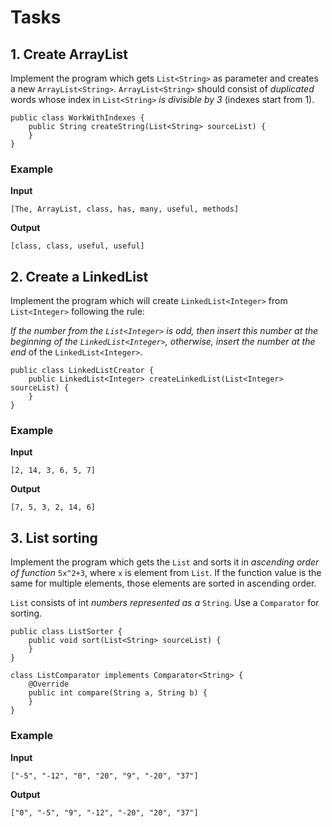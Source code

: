 # Tasks

## 1. Create ArrayList

Implement the program which gets `List<String>` as parameter and creates a new `ArrayList<String>`. `ArrayList<String>`
should consist of _duplicated_ words whose index in `List<String>` _is divisible by 3_ (indexes start from 1).

```
public class WorkWithIndexes {
    public String createString(List<String> sourceList) {
    }
}
```

### Example

**Input**

```
[The, ArrayList, class, has, many, useful, methods]
```

**Output**

```
[class, class, useful, useful]
```

## 2. Create a LinkedList

Implement the program which will create `LinkedList<Integer>` from `List<Integer>` following the rule:

_If the number from the `List<Integer>` is odd, then insert this number at the beginning of the `LinkedList<Integer>`,
otherwise, insert the number at the end_ of the `LinkedList<Integer>`.

```
public class LinkedListCreator {
    public LinkedList<Integer> createLinkedList(List<Integer> sourceList) {
    }
}
```

### Example

**Input**

```
[2, 14, 3, 6, 5, 7]
```

**Output**

```
[7, 5, 3, 2, 14, 6]
```

## 3. List sorting

Implement the program which gets the `List` and sorts it in _ascending order of function_ `5x^2+3`, where `x` is element
from `List`. If the function value is the same for multiple elements, those elements are sorted in ascending order.

`List` consists of int _numbers represented as a_ `String`. Use a `Comparator` for sorting.

```
public class ListSorter {
    public void sort(List<String> sourceList) {
    }
}

class ListComparator implements Comparator<String> {
    @Override
    public int compare(String a, String b) {
    }
}
```

### Example

**Input**

```
["-5", "-12", "0", "20", "9", "-20", "37"]
```

**Output**

```
["0", "-5", "9", "-12", "-20", "20", "37"]
```
